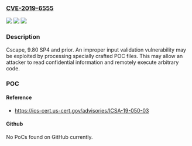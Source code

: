 ### [CVE-2019-6555](https://cve.mitre.org/cgi-bin/cvename.cgi?name=CVE-2019-6555)
![](https://img.shields.io/static/v1?label=Product&message=Cscape&color=blue)
![](https://img.shields.io/static/v1?label=Version&message=n%2Fa&color=blue)
![](https://img.shields.io/static/v1?label=Vulnerability&message=IMPROPER%20INPUT%20VALIDATION%20CWE-20&color=brighgreen)

### Description

Cscape, 9.80 SP4 and prior. An improper input validation vulnerability may be exploited by processing specially crafted POC files. This may allow an attacker to read confidential information and remotely execute arbitrary code.

### POC

#### Reference
- https://ics-cert.us-cert.gov/advisories/ICSA-19-050-03

#### Github
No PoCs found on GitHub currently.

